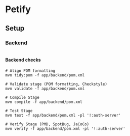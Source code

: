 # Petify

## Setup

### Backend

```

```

#### Backend checks
```
# Align POM formatting
mvn tidy:pom -f app/backend/pom.xml

# Validate stage (POM formatting, Checkstyle)
mvn validate -f app/backend/pom.xml

# Compile Stage
mvn compile -f app/backend/pom.xml

# Test Stage
mvn test -f app/backend/pom.xml -pl '!:auth-server'

# Verify Stage (PMD, SpotBug, JaCoCo)
mvn verify -f app/backend/pom.xml -pl '!:auth-server'
```
